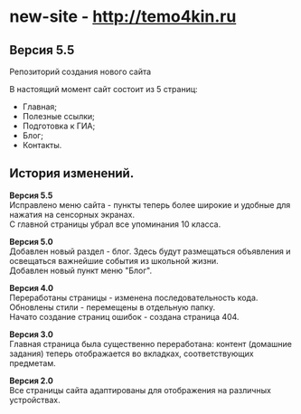 new-site - <http://temo4kin.ru>
========

Версия 5.5
----------
Репозиторий создания нового сайта

В настоящий момент сайт состоит из 5 страниц:
- Главная;
- Полезные ссылки;
- Подготовка к ГИА;
- Блог;
- Контакты.

История изменений.
-------------------
**Версия 5.5**<br>
Исправлено меню сайта - пункты теперь более широкие и удобные для нажатия на сенсорных экранах.<br>
С главной страницы убрал все упоминания 10 класса.

**Версия 5.0**<br>
Добавлен новый раздел - блог. Здесь будут размещаться объявления и освещаться важнейшие события из школьной жизни.<br>
Добавлен новый пункт меню "Блог".

**Версия 4.0**<br>
Переработаны страницы - изменена последовательность кода.<br>
Обновлены стили - перемещены в отдельную папку.<br>
Начато создание страниц ошибок - создана страница 404.

**Версия 3.0**<br>
Главная страница была существенно переработана: контент (домашние задания) теперь отображается во вкладках, соответствующих предметам.

**Версия 2.0**<br>
Все страницы сайта адаптированы для отображения на различных устройствах.